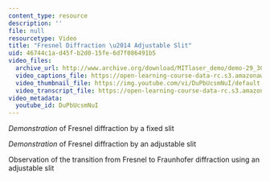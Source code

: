 ```yaml
---
content_type: resource
description: ''
file: null
resourcetype: Video
title: "Fresnel Diffraction \u2014 Adjustable Slit"
uid: 46744c1a-d45f-b2d0-15fe-6d7f086491b5
video_files:
  archive_url: http://www.archive.org/download/MITlaser_demo/demo-29_300k.mp4
  video_captions_file: https://open-learning-course-data-rc.s3.amazonaws.com/res-6-006-video-demonstrations-in-lasers-and-optics-spring-2008/42d86f29e7a25a549c46221c8972ed75_DuPbUcsmNuI.vtt
  video_thumbnail_file: https://img.youtube.com/vi/DuPbUcsmNuI/default.jpg
  video_transcript_file: https://open-learning-course-data-rc.s3.amazonaws.com/res-6-006-video-demonstrations-in-lasers-and-optics-spring-2008/c7b93ef28c21c17c2bf50b40e20e9645_DuPbUcsmNuI.pdf
video_metadata:
  youtube_id: DuPbUcsmNuI
---
```


_Demonstration_ of Fresnel diffraction by a fixed slit

_Demonstration_ of Fresnel diffraction by an adjustable slit

Observation of the transition from Fresnel to Fraunhofer diffraction using an adjustable slit